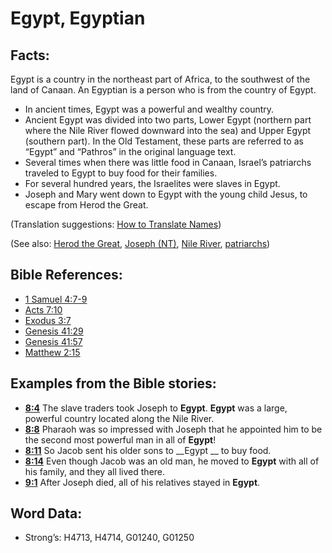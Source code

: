 # Egypt, Egyptian

## Facts:

Egypt is a country in the northeast part of Africa, to the southwest of the land of Canaan. An Egyptian is a person who is from the country of Egypt.

* In ancient times, Egypt was a powerful and wealthy country.
* Ancient Egypt was divided into two parts, Lower Egypt (northern part where the Nile River flowed downward into the sea) and Upper Egypt (southern part). In the Old Testament, these parts are referred to as “Egypt” and “Pathros” in the original language text.
* Several times when there was little food in Canaan, Israel’s patriarchs traveled to Egypt to buy food for their families.
* For several hundred years, the Israelites were slaves in Egypt.
* Joseph and Mary went down to Egypt with the young child Jesus, to escape from Herod the Great.

(Translation suggestions: [How to Translate Names](rc://en/ta/man/translate/translate-names))

(See also: [Herod the Great](../names/herodthegreat.md), [Joseph (NT)](../names/josephnt.md), [Nile River](../names/nileriver.md), [patriarchs](../other/patriarchs.md))

## Bible References:

* [1 Samuel 4:7-9](rc://en/tn/help/1sa/04/07)
* [Acts 7:10](rc://en/tn/help/act/07/10)
* [Exodus 3:7](rc://en/tn/help/exo/03/07)
* [Genesis 41:29](rc://en/tn/help/gen/41/29)
* [Genesis 41:57](rc://en/tn/help/gen/41/57)
* [Matthew 2:15](rc://en/tn/help/mat/02/15)

## Examples from the Bible stories:

* __[8:4](rc://en/tn/help/obs/08/04)__ The slave traders took Joseph to __Egypt__. __Egypt__ was a large, powerful country located along the Nile River.
* __[8:8](rc://en/tn/help/obs/08/08)__ Pharaoh was so impressed with Joseph that he appointed him to be the second most powerful man in all of __Egypt__!
* __[8:11](rc://en/tn/help/obs/08/11)__ So Jacob sent his older sons to __Egypt __ to buy food.
* __[8:14](rc://en/tn/help/obs/08/14)__ Even though Jacob was an old man, he moved to __Egypt__ with all of his family, and they all lived there.
* __[9:1](rc://en/tn/help/obs/09/01)__ After Joseph died, all of his relatives stayed in __Egypt__.

## Word Data:

* Strong’s: H4713, H4714, G01240, G01250
